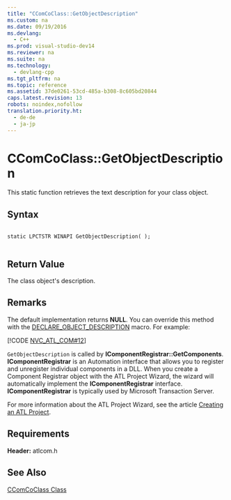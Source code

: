 ```yaml
---
title: "CComCoClass::GetObjectDescription"
ms.custom: na
ms.date: 09/19/2016
ms.devlang: 
  - C++
ms.prod: visual-studio-dev14
ms.reviewer: na
ms.suite: na
ms.technology: 
  - devlang-cpp
ms.tgt_pltfrm: na
ms.topic: reference
ms.assetid: 37de0261-53cd-485a-b308-8c605bd20844
caps.latest.revision: 13
robots: noindex,nofollow
translation.priority.ht: 
  - de-de
  - ja-jp
---
```

# CComCoClass::GetObjectDescription
This static function retrieves the text description for your class object.  
  
## Syntax  
  
```  
  
static LPCTSTR WINAPI GetObjectDescription( );  
  
```  
  
## Return Value  
 The class object's description.  
  
## Remarks  
 The default implementation returns **NULL**. You can override this method with the [DECLARE_OBJECT_DESCRIPTION](../vs140/DECLARE_OBJECT_DESCRIPTION.md) macro. For example:  
  
 [!CODE [NVC_ATL_COM#12](../CodeSnippet/VS_Snippets_Cpp/NVC_ATL_COM#12)]  
  
 `GetObjectDescription` is called by **IComponentRegistrar::GetComponents**. **IComponentRegistrar** is an Automation interface that allows you to register and unregister individual components in a DLL. When you create a Component Registrar object with the ATL Project Wizard, the wizard will automatically implement the **IComponentRegistrar** interface. **IComponentRegistrar** is typically used by Microsoft Transaction Server.  
  
 For more information about the ATL Project Wizard, see the article [Creating an ATL Project](../vs140/Creating-an-ATL-Project.md).  
  
## Requirements  
 **Header:** atlcom.h  
  
## See Also  
 [CComCoClass Class](../vs140/CComCoClass-Class.md)